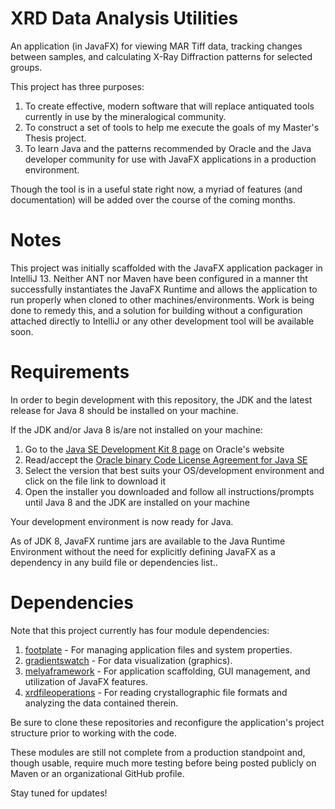 # XRD Data Analysis Utilities

An application (in JavaFX) for viewing MAR Tiff data, tracking changes between samples, and calculating X-Ray Diffraction patterns for selected groups.

This project has three purposes:

1.  To create effective, modern software that will replace antiquated tools currently in use by the mineralogical community.
2.  To construct a set of tools to help me execute the goals of my Master's Thesis project.
3.  To learn Java and the patterns recommended by Oracle and the Java developer community for use with JavaFX applications in a production environment.

Though the tool is in a useful state right now, a myriad of features (and documentation) will be added over the course of the coming months.

# Notes

This project was initially scaffolded with the JavaFX application packager in IntelliJ 13. Neither ANT nor Maven have been configured in a manner tht successfully instantiates the JavaFX Runtime and allows the application to run properly when cloned to other machines/environments. Work is being done to remedy this, and a solution for building without a configuration attached directly to IntelliJ or any other development tool will be available soon.

# Requirements

In order to begin development with this repository, the JDK and the latest release for Java 8 should be installed on your machine.

If the JDK and/or Java 8 is/are not installed on your machine:

1.  Go to the [Java SE Development Kit 8 page](http://www.oracle.com/technetwork/java/javase/downloads/jdk8-downloads-2133151.html) on Oracle's website
2.  Read/accept the [Oracle binary Code License Agreement for Java SE](http://www.oracle.com/technetwork/java/javase/terms/license/index.html)
3.  Select the version that best suits your OS/development environment and click on the file link to download it
4.  Open the installer you downloaded and follow all instructions/prompts until Java 8 and the JDK are installed on your machine

Your development environment is now ready for Java.

As of JDK 8, JavaFX runtime jars are available to the Java Runtime Environment without the need for explicitly defining JavaFX as a dependency in any build file or dependencies list..

# Dependencies

Note that this project currently has four module dependencies:

1. [footplate](https://github.com/quantumjockey/footplate) - For managing application files and system properties.
2. [gradientswatch](https://github.com/quantumjockey/gradientswatch) - For data visualization (graphics).
3. [melyaframework](https://github.com/quantumjockey/melyaframework) - For application scaffolding, GUI management, and utilization of JavaFX features.
4. [xrdfileoperations](https://github.com/quantumjockey/xrdfileoperations) - For reading crystallographic file formats and analyzing the data contained therein.

Be sure to clone these repositories and reconfigure the application's project structure prior to working with the code.

These modules are still not complete from a production standpoint and, though usable, require much more testing before being posted publicly on Maven or an organizational GitHub profile.

Stay tuned for updates!
